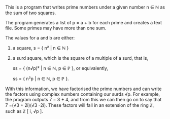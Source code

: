 This is a program that writes prime numbers under a given number n ∈ ℕ as the sum of two squares.

The program generates a list of p = a + b for each prime and creates a text file. Some primes may have more than one sum. 

The values for a and b are either:
1) a square, s = { n² | n ∈ ℕ }
2) a surd square, which is the square of a multiple of a surd, that is, 
   
   ss = { (n√p)² | n ∈ ℕ, p ∈ ℙ }, or equivalently, 
   
   ss = { n²p | n ∈ ℕ, p ∈ ℙ }.

With this information, we have factorised the prime numbers and can write the factors using complex numbers containing our surds √p.
For example, the program outputs 7 = 3 + 4, and from this we can then go on to say that 7 =(√3 + 2i)(√3 -2i). These factors will fall in an extension of the ring ℤ, such as ℤ [ i, √p ].
